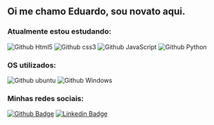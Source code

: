 ## Oi me chamo Eduardo, sou novato aqui.


### Atualmente estou estudando:

![Github Html5](https://img.shields.io/badge/HTML5-E34F26?style=for-the-badge&logo=html5&logoColor=white)
![Github css3](https://img.shields.io/badge/CSS3-1572B6?style=for-the-badge&logo=css3&logoColor=white)
![Github JavaScript](https://img.shields.io/badge/JavaScript-F7DF1E?style=for-the-badge&logo=javascript&logoColor=black)
![Github Python](https://img.shields.io/badge/Python-14354C?style=for-the-badge&logo=python&logoColor=white)

### OS utilizados:

![Github ubuntu](https://img.shields.io/badge/Ubuntu-E95420?style=for-the-badge&logo=ubuntu&logoColor=white)
![Github Windows](https://img.shields.io/badge/Windows-017AD7?style=for-the-badge&logo=windows&logoColor=white)


### Minhas redes sociais:
[![Github Badge](https://img.shields.io/badge/GitHub-100000?style=for-the-badge&logo=github&logoColor=white&link=link_do_seu_perfil)](https://github.com/duduomena)
[![Linkedin Badge](https://img.shields.io/badge/LinkedIn-0077B5?style=for-the-badge&logo=linkedin&logoColor=white&link=link_do_seu_perfil)](www.linkedin.com/in/eduardocortez-omena)
